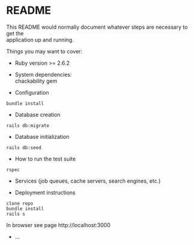 # README  
  
This README would normally document whatever steps are necessary to get the  
application up and running.  
  
Things you may want to cover:  
  
* Ruby version >= 2.6.2  
  
* System dependencies:  
chackability gem  
  
* Configuration  
```
bundle install  
```
* Database creation  
```
rails db:migrate  
```
* Database initialization  
```
rails db:seed
```
* How to run the test suite  
```
rspec
```
  
* Services (job queues, cache servers, search engines, etc.)  
  
* Deployment instructions
```
clone repo  
bundle install  
rails s  
```
In browser see page http://localhost:3000  

* ...
